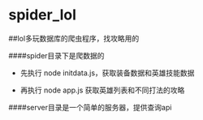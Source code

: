 spider_lol
==========

##lol多玩数据库的爬虫程序，找攻略用的

####spider目录下是爬数据的
- 先执行 node initdata.js，获取装备数据和英雄技能数据

- 再执行 node app.js 获取英雄列表和不同打法的攻略


####server目录是一个简单的服务器，提供查询api
